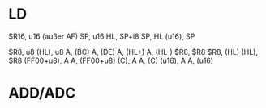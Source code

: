 # LD

$R16, u16 (außer AF)
SP, u16
HL, SP+i8
SP, HL
(u16), SP

$R8, u8
(HL), u8
A, (BC)
A, (DE)
A, (HL+)
A, (HL-)
$R8, $R8
$R8, (HL)
(HL), $R8
(FF00+u8), A
A, (FF00+u8)
(C),  A
A, (C)
(u16), A
A, (u16)

# ADD/ADC


